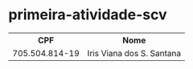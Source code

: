 # primeira-atividade-scv

<table>
  <tr>
    <th>CPF</th>
    <th>Nome</th>
  </tr>
   <tr>
   <td>705.504.814-19</td>
   <td>Iris Viana dos S. Santana</td>
  </tr>	
</table>